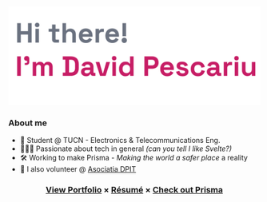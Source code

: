 <!--
    If you are reading this it means you either hate the readme or love it...
    Either way, hi :)

    Also you might want to see davidpescariu.com
-->

<a href="https://github.com/davidp-ro">
    <img src="https://github.com/davidp-ro/davidp-ro/blob/master/assets/Header.png" alt="Header Image"/>
</a>

### About me

- 🏫 Student @ TUCN - Electronics & Telecommunications Eng.
- 👨🏻‍💻 Passionate about tech in general _(can you tell I like Svelte?)_
- 🛠️ Working to make Prisma - _Making the world a safer place_ a reality
- 🫶 I also volunteer @ <a href="https://dpit.ro/" target="_blank">Asociatia DPIT</a>

<h3 align=center>
    <a href="https://davidpescariu.com" target="_blank">View Portfolio</a>
    &times;
    <a href="https://davidpescariu.com/David%20Pescariu%20-%20Resume.pdf" target="_blank">Résumé</a>
    &times;
    <a href="https://www.prisma-safety.com/" target="_blank">Check out Prisma</a>
</h3>

